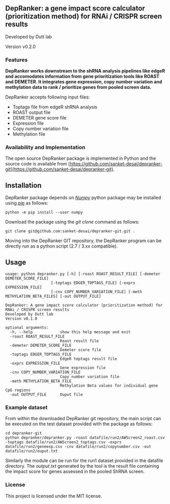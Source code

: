 ## DepRanker: a gene impact score calculator (prioritization method) for RNAi / CRISPR screen results

Developed by Dutt lab

Version v0.2.0

### Features
**DepRanker works downstream to the shRNA analysis pipelines like edgeR and accomodates information from gene prioritization tools like ROAST and DEMETER. It integrates gene expression, copy number variation and methylation data to rank / prioritize genes from pooled screen data.**

DepRanker accepts following input files:
-	Toptags file from edgeR shRNA analysis
-	ROAST output file
-	DEMETER gene score file
-	Expression file
-	Copy number variation file
-	Methylation file


### Availability and Implementation
The open source DepRanker package is implemented in Python and the source code is available from [https://github.com/sanket-desai/depranker-git](https://github.com/sanket-desai/depranker-git).

## Installation
DepRanker package depends on <i>[Numpy](https://numpy.org/)</i> python package may be installed using <i>[pip](https://pypi.org/project/pip/)</i> as follows:

```
python -m pip install --user numpy
```
Download the package using the <i>git clone</i> command as follows:
```
git clone git@github.com:sanket-desai/depranker-git.git .
```  
Moving into the DepRanker GIT repository, the DepRanker program can be directly run as a python script (2.7 / 3.xx compatible).
## Usage
```
usage: python depranker.py [-h] [-roast ROAST_RESULT_FILE] [-demeter DEMETER_SCORE_FILE]
                    [-toptags EDGER_TOPTAGS_FILE] [-exprs EXPRESSION_FILE]
                    [-cnv COPY_NUMBER_VARIATION_FILE] [-meth METHYLATION_BETA_FILES] [-out OUTPUT_FILE]

DepRanker: A gene impact score calculator (prioritization method) for RNAi / CRISPR screen results
Developed by Dutt lab
Version v0.1.0

optional arguments:
  -h, --help            show this help message and exit
  -roast ROAST_RESULT_FILE
                        Roast result file
  -demeter DEMETER_SCORE_FILE
                        Demeter score file
  -toptags EDGER_TOPTAGS_FILE
                        EdgeR toptags result file
  -exprs EXPRESSION_FILE
                        Gene expression file
  -cnv COPY_NUMBER_VARIATION_FILE
                        Copy number variation file
  -meth METHYLATION_BETA_FILE
                        Methylation Beta values for individual gene CpG regions
  -out OUTPUT_FILE      Ouput file

```
### Example dataset
From within the downloaded DepRanker git repository, the main script can be executed on the test dataset provided with the package as follows:
```
cd depranker-git
python depranker/depranker.py -roast datafile/run2/AWScreen2_roast.csv -toptags datafile/run2/AWScreen2_toptags.csv -exprs datafile/run2/geneexp.csv -cnv datafile/run2/copynumber.csv -out datafile/run2/ouput.txt
```
Similarly the module can be run for the run1 dataset provided in the datafile directory. The <i>output.txt</i> generated by the tool is the result file containing the impact score for genes assessed in the pooled ShRNA screen.
### License
This project is licensed under the MIT license.
